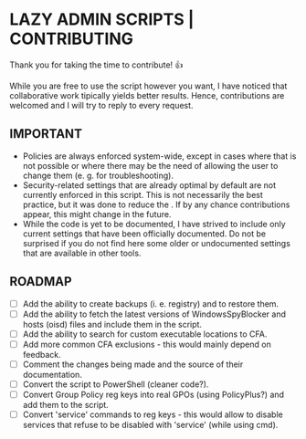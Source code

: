 # LAZY ADMIN SCRIPTS | CONTRIBUTING

Thank you for taking the time to contribute! 👍

While you are free to use the script however you want, I have noticed that collaborative work tipically yields better results. Hence, contributions are welcomed and I will try to reply to every request.

## IMPORTANT
- Policies are always enforced system-wide, except in cases where that is not possible or where there may be the need of allowing the user to change them (e. g. for troubleshooting).
- Security-related settings that are already optimal by default are not currently enforced in this script. This is not necessarily the best practice, but it was done to reduce the . If by any chance  contributions appear, this might change in the future.
- While the code is yet to be documented, I have strived to include only current settings that have been officially documented. Do not be surprised if you do not find here some older or undocumented settings that are available in other tools.

## ROADMAP
- [ ] Add the ability to create backups (i. e. registry) and to restore them.
- [ ] Add the ability to fetch the latest versions of WindowsSpyBlocker and hosts (oisd) files and include them in the script.
- [ ] Add the ability to search for custom executable locations to CFA.
- [ ] Add more common CFA exclusions - this would mainly depend on feedback.
- [ ] Comment the changes being made and the source of their documentation.
- [ ] Convert the script to PowerShell (cleaner code?).
- [ ] Convert Group Policy reg keys into real GPOs (using PolicyPlus?) and add them to the script.
- [ ] Convert 'service' commands to reg keys - this would allow to disable services that refuse to be disabled with 'service' (while using cmd).